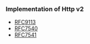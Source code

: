 ### Implementation of Http v2

- [RFC9113](https://httpwg.org/specs/rfc9113.html)
- [RFC7540](https://www.rfc-editor.org/rfc/rfc7540.html)
- [RFC7541](https://www.rfc-editor.org/rfc/rfc7541)
